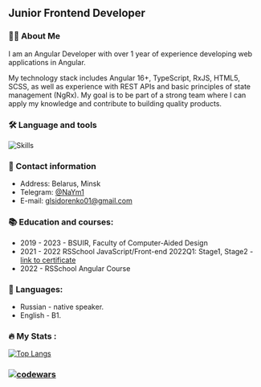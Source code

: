 ## Junior Frontend Developer

### :woman_technologist: About Me

I am an Angular Developer with over 1 year of experience developing web applications in Angular.

My technology stack includes Angular 16+, TypeScript, RxJS, HTML5, SCSS, as well as experience with REST APIs and basic principles of state management (NgRx).
My goal is to be part of a strong team where I can apply my knowledge and contribute to building quality products.

### :hammer_and_wrench: Language and tools
![Skills](https://skillicons.dev/icons?i=html,css,sass,js,ts,angular,github,vscode&theme=dark&perline=10)

### 💬 Contact information
- Address: Belarus, Minsk
- Telegram: [@NaYm1](https://t.me/NaYm1) 
- E-mail: glsidorenko01@gmail.com

### 📚 Education and courses:
- 2019 - 2023 - BSUIR, Faculty of Computer-Aided Design
- 2021 - 2022 RSSchool JavaScript/Front-end 2022Q1: Stage1, Stage2 - [link to certificate](https://app.rs.school/certificate/fxwhp93a)
- 2022 - RSSchool Angular Course

### 🤝 Languages:
- Russian - native speaker.
- English - B1.

### :fire: My Stats :
[![Top Langs](https://github-readme-stats.vercel.app/api/top-langs/?username=glsidorenko&layout=compact&theme=vision-friendly-dark)](https://github.com/anuraghazra/github-readme-stats)
### [![codewars](https://www.codewars.com/users/glsidorenko/badges/large)](https://www.codewars.com/users/glsidorenko)
